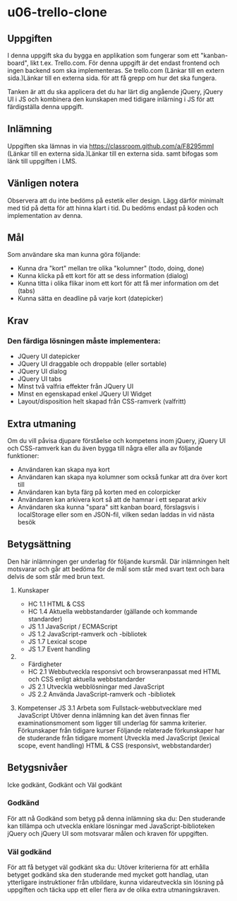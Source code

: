 # u06-trello-clone

## Uppgiften

I denna uppgift ska du bygga en applikation som fungerar som ett "kanban-board", likt t.ex. Trello.com. För denna uppgift är det endast frontend och ingen backend som ska implementeras.
Se trello.com (Länkar till en extern sida.)Länkar till en externa sida. för att få grepp om hur det ska fungera.

Tanken är att du ska applicera det du har lärt dig angående jQuery, jQuery UI i JS och kombinera den kunskapen med tidigare inlärning i JS för att färdigställa denna uppgift.

## Inlämning

Uppgiften ska lämnas in via https://classroom.github.com/a/F8295mmI (Länkar till en externa sida.)Länkar till en externa sida. samt bifogas som länk till uppgiften i LMS.

## Vänligen notera

Observera att du inte bedöms på estetik eller design. Lägg därför minimalt med tid på detta för att hinna klart i tid. Du bedöms endast på koden och implementation av denna.

## Mål

Som användare ska man kunna göra följande:

- Kunna dra "kort" mellan tre olika "kolumner" (todo, doing, done)
- Kunna klicka på ett kort för att se dess information (dialog)
- Kunna titta i olika flikar inom ett kort för att få mer information om det (tabs)
- Kunna sätta en deadline på varje kort (datepicker)

## Krav

### Den färdiga lösningen måste implementera:

- JQuery UI datepicker
- JQuery UI draggable och droppable (eller sortable)
- JQuery UI dialog
- JQuery UI tabs
- Minst två valfria effekter från JQuery UI
- Minst en egenskapad enkel JQuery UI Widget
- Layout/disposition helt skapad från CSS-ramverk (valfritt)

## Extra utmaning

Om du vill påvisa djupare förståelse och kompetens inom jQuery, jQuery UI och CSS-ramverk kan du även bygga till några eller alla av följande funktioner:

- Användaren kan skapa nya kort
- Användaren kan skapa nya kolumner som också funkar att dra över kort till
- Användaren kan byta färg på korten med en colorpicker
- Användaren kan arkivera kort så att de hamnar i ett separat arkiv
- Användaren ska kunna "spara" sitt kanban board, förslagsvis i localStorage eller som en JSON-fil, vilken sedan laddas in vid nästa besök

## Betygsättning

Den här inlämningen ger underlag för följande kursmål. Där inlämningen helt motsvarar och går att bedöma för de mål som står med svart text och bara delvis de som står med brun text.

1. Kunskaper
   - HC 1.1 HTML & CSS
   - HC 1.4 Aktuella webbstandarder (gällande och kommande standarder)
   - JS 1.1 JavaScript / ECMAScript
   - JS 1.2 JavaScript-ramverk och -bibliotek
   - JS 1.7 Lexical scope
   - JS 1.7 Event handling

2. - Färdigheter
   - HC 2.1 Webbutveckla responsivt och browseranpassat med HTML och CSS enligt aktuella webbstandarder
   - JS 2.1 Utveckla webblösningar med JavaScript
   - JS 2.2 Använda JavaScript-ramverk och -bibliotek

3. Kompetenser
   JS 3.1 Arbeta som Fullstack-webbutvecklare med JavaScript
   Utöver denna inlämning kan det även finnas fler examinationsmoment som ligger till underlag för samma kriterier.
   Förkunskaper från tidigare kurser
   Följande relaterade förkunskaper har de studerande från tidigare moment
   Utveckla med JavaScript (lexical scope, event handling)
   HTML & CSS (responsivt, webbstandarder)

## Betygsnivåer

Icke godkänt, Godkänt och Väl godkänt

### Godkänd

För att nå Godkänd som betyg på denna inlämning ska du:
Den studerande kan tillämpa och utveckla enklare lösningar med JavaScript-biblioteken jQuery och jQuery UI som motsvarar målen och kraven för uppgiften.

### Väl godkänd

För att få betyget väl godkänt ska du:
Utöver kriterierna för att erhålla betyget godkänd ska den studerande med mycket gott handlag, utan ytterligare instruktioner från utbildare, kunna vidareutveckla sin lösning på uppgiften och täcka upp ett eller flera av de olika extra utmaningskraven.
